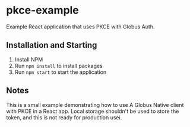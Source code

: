 # pkce-example
Example React application that uses PKCE with Globus Auth. 

## Installation and Starting

1. Install NPM
2. Run `npm install` to install packages
3. Run `npm start` to start the application

## Notes

This is a small example demonstrating how to use A Globus Native client with PKCE in a React app. Local storage shouldn't be used to store the token, and this is not ready for production usei. 
